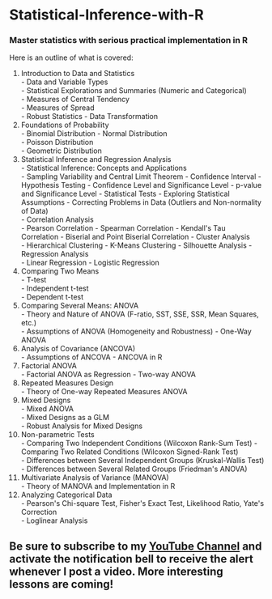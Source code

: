 # Statistical-Inference-with-R
### Master statistics with serious practical implementation in R

Here is an outline of what is covered:
1.	Introduction to Data and Statistics		
		- Data and Variable Types	
		- Statistical Explorations and Summaries (Numeric and Categorical)	
		- Measures of Central Tendency	
		- Measures of Spread	
		- Robust Statistics	
		- Data Transformation	
2.	Foundations of Probability		
		- Binomial Distribution	
		- Normal Distribution	
		- Poisson Distribution	
		- Geometric Distribution	
3.	Statistical Inference and Regression Analysis		
		- Statistical Inference: Concepts and Applications	
			- Sampling Variability and Central Limit Theorem
			- Confidence Interval
			- Hypothesis Testing
			- Confidence Level and Significance Level
			- p-value and Significance Level 
			- Statistical Tests
		- Exploring Statistical Assumptions	
		- Correcting Problems in Data (Outliers and Non-normality of Data)	
		- Correlation Analysis	
			- Pearson Correlation
			- Spearman Correlation
			- Kendall's Tau Correlation
			- Biserial and Point Biserial Correlation
		- Cluster Analysis	
			- Hierarchical Clustering
			- K-Means Clustering
			- Silhouette Analysis
		- Regression Analysis 	
			- Linear Regression
			- Logistic Regression
4.	Comparing Two Means		
		- T-test	
		  - Independent t-test	
		  - Dependent t-test	
5.	Comparing Several Means: ANOVA		
		- Theory and Nature of ANOVA (F-ratio, SST, SSE, SSR, Mean Squares, etc.)	
		- Assumptions of ANOVA (Homogeneity and Robustness)	
		- One-Way ANOVA	
6.	Analysis of Covariance (ANCOVA)		
		- Assumptions of ANCOVA	
		- ANCOVA in R	
7.	Factorial ANOVA		
		- Factorial ANOVA as Regression	
		- Two-way ANOVA	
8.	Repeated Measures Design		
		- Theory of One-way Repeated Measures ANOVA	
9.	Mixed Designs		
		- Mixed ANOVA	
		- Mixed Designs as a GLM	
		- Robust Analysis for Mixed Designs	
10.	Non-parametric Tests		
		- Comparing Two Independent Conditions (Wilcoxon Rank-Sum Test)	
		- Comparing Two Related Conditions (Wilcoxon Signed-Rank Test)	
		- Differences between Several Independent Groups (Kruskal-Wallis Test)	
		- Differences between Several Related Groups (Friedman's ANOVA)	
11.	Multivariate Analysis of Variance (MANOVA)		
		- Theory of MANOVA and Implementation in R	
12.	Analyzing Categorical Data		
		- Pearson's Chi-square Test, Fisher's Exact Test, Likelihood Ratio, Yate's Correction	
		- Loglinear Analysis

## Be sure to subscribe to my [YouTube Channel](https://www.youtube.com/c/@ElijahAppiah) and activate the notification bell to receive the alert whenever I post a video. More interesting lessons are coming!
